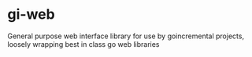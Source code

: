 gi-web
======

General purpose web interface library for use by goincremental projects, loosely wrapping best in class go web libraries
